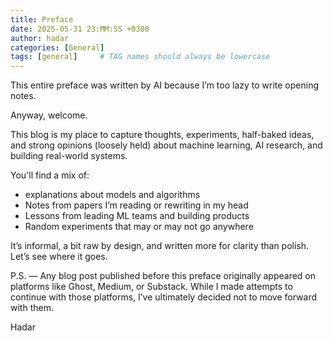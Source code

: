 ```yaml
---
title: Preface
date: 2025-05-31 23:MM:SS +0300
author: hadar
categories: [General]
tags: [general]     # TAG names should always be lowercase
---
```


This entire preface was written by AI because I’m too lazy to write opening notes.

Anyway, welcome.

This blog is my place to capture thoughts, experiments, half-baked ideas, and strong opinions (loosely held) about machine learning, AI research, and building real-world systems.

You'll find a mix of:
- explanations about models and algorithms
- Notes from papers I’m reading or rewriting in my head
- Lessons from leading ML teams and building products
- Random experiments that may or may not go anywhere

It’s informal, a bit raw by design, and written more for clarity than polish. Let’s see where it goes.

P.S. — Any blog post published before this preface originally appeared on platforms like Ghost, Medium, or Substack. While I made attempts to continue with those platforms, I’ve ultimately decided not to move forward with them.

Hadar